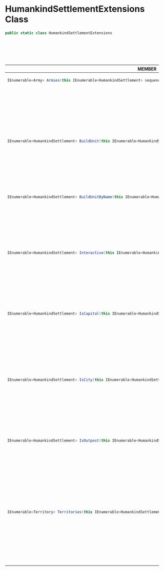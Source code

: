 # **HumankindSettlementExtensions Class**

```csharp
public static class HumankindSettlementExtensions
```

<table width="100%"><caption>

## GENERAL  
</caption><thead><tr><th>MEMBER</th><th>DOCUMENTATION</th></tr></thead>
<tbody>
<tr><td align="left" valign="top">

```csharp
IEnumerable<Army> Armies(this IEnumerable<HumankindSettlement> sequence)
```
</td><td align="left" valign="top">

### Armies
<img src="./resources/method.svg" alt="Method" height="16px"/><br/>
Aggregates the Armies of each `HumankindSettlement` in the sequence into a new sequence of armies. also: [HumankindSettlement.Armies](HumankindSettlement.md#Armies 'Modding.Humankind.DevTools.HumankindSettlement.Armies').<details><summary><code>PARAMETERS</code></summary><ul><li>
<kbd>sequence</kbd> →</li>
</ul></details></td></tr>
<tr><td align="left" valign="top">

```csharp
IEnumerable<HumankindSettlement> BuildUnit(this IEnumerable<HumankindSettlement> sequence, UnitDefinition unitDefinition)
```
</td><td align="left" valign="top">

### BuildUnit
<img src="./resources/method.svg" alt="Method" height="16px"/><br/>
Spawns a unit to the `Settlement`'s assigned spawn point for every `HumankindSettlement` in the sequence.<details><summary><code>PARAMETERS</code></summary><ul><li>
<kbd>sequence</kbd> →</li>
<li>
<kbd>unitDefinition</kbd> → The `UnitDefinition` to spawn a `Unit` from.</li>
</ul></details></td></tr>
<tr><td align="left" valign="top">

```csharp
IEnumerable<HumankindSettlement> BuildUnitByName(this IEnumerable<HumankindSettlement> sequence, string unitDefinitionName)
```
</td><td align="left" valign="top">

### BuildUnitByName
<img src="./resources/method.svg" alt="Method" height="16px"/><br/>
Spawns a unit to the `Settlement`'s assigned spawn point for every `HumankindSettlement` in the sequence.<details><summary><code>PARAMETERS</code></summary><ul><li>
<kbd>sequence</kbd> →</li>
<li>
<kbd>unitDefinitionName</kbd> → The name of the `UnitDefinition` to spawn a `Unit` from.</li>
</ul></details></td></tr>
<tr><td align="left" valign="top">

```csharp
IEnumerable<HumankindSettlement> Interactive(this IEnumerable<HumankindSettlement> sequence, Action<HumankindSettlement> action)
```
</td><td align="left" valign="top">

### Interactive
<img src="./resources/method.svg" alt="Method" height="16px"/><br/>
This extension provides an easy way to iterate the sequence of `HumankindSettlements` one by one when pressing `[F3]` key while in-game.<details><summary><code>PARAMETERS</code></summary><ul><li>
<kbd>sequence</kbd> →</li>
<li>
<kbd>action</kbd> → The action to be executed in every iteration, having `HumankindSettlement` as first parameter.</li>
</ul></details></td></tr>
<tr><td align="left" valign="top">

```csharp
IEnumerable<HumankindSettlement> IsCapital(this IEnumerable<HumankindSettlement> sequence, bool isCapital)
```
</td><td align="left" valign="top">

### IsCapital
<img src="./resources/method.svg" alt="Method" height="16px"/><br/>
Returns a new sequence of `HumankindSettlement`s containing only the capital cities from the given sequence. `isCapital` to false to invert the results.  also: [HumankindSettlement.IsCapital](HumankindSettlement.md#IsCapital 'Modding.Humankind.DevTools.HumankindSettlement.IsCapital').<details><summary><code>PARAMETERS</code></summary><ul><li>
<kbd>sequence</kbd> → this</li>
<li>
<kbd>isCapital</kbd> → Set to false in order to get only those `HumankindSettlement`s which are not a capital, defaults to true.</li>
</ul></details></td></tr>
<tr><td align="left" valign="top">

```csharp
IEnumerable<HumankindSettlement> IsCity(this IEnumerable<HumankindSettlement> sequence, bool isCity)
```
</td><td align="left" valign="top">

### IsCity
<img src="./resources/method.svg" alt="Method" height="16px"/><br/>
Returns a new sequence that only contain settlements evolved to city. Set `isCity` to false to get the opposite results. also: [HumankindSettlement.IsCity](HumankindSettlement.md#IsCity 'Modding.Humankind.DevTools.HumankindSettlement.IsCity').<details><summary><code>PARAMETERS</code></summary><ul><li>
<kbd>sequence</kbd> → this</li>
<li>
<kbd>isCity</kbd> → When false, returns a sequence containing those `HumankindSettlement` that were not cities, defaults to true.</li>
</ul></details></td></tr>
<tr><td align="left" valign="top">

```csharp
IEnumerable<HumankindSettlement> IsOutpost(this IEnumerable<HumankindSettlement> sequence, bool isOutpost)
```
</td><td align="left" valign="top">

### IsOutpost
<img src="./resources/method.svg" alt="Method" height="16px"/><br/>
Returns a new sequence of `HumankindSettlement` only containing Outpost settlements from this sequence. `isOutpost` to false for the opposite results. also: [HumankindSettlement.IsOutpost](HumankindSettlement.md#IsOutpost 'Modding.Humankind.DevTools.HumankindSettlement.IsOutpost').<details><summary><code>PARAMETERS</code></summary><ul><li>
<kbd>sequence</kbd> → this</li>
<li>
<kbd>isOutpost</kbd> → Set to false to get the opposite results.</li>
</ul></details></td></tr>
<tr><td align="left" valign="top">

```csharp
IEnumerable<Territory> Territories(this IEnumerable<HumankindSettlement> sequence)
```
</td><td align="left" valign="top">

### Territories
<img src="./resources/method.svg" alt="Method" height="16px"/><br/>
Aggregates the territories of each `HumankindSettlement` in the sequence into a new sequence of territories. also: [HumankindSettlement.Territories](HumankindSettlement.md#Territories 'Modding.Humankind.DevTools.HumankindSettlement.Territories').<details><summary><code>PARAMETERS</code></summary><ul><li>
<kbd>sequence</kbd> → this</li>
</ul></details></td></tr>
</tbody></table>
